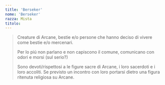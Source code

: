 ```yaml
---
title: 'Berseker'
nome: 'Berseker'
razza: Mista
titolo:
---
```


> Creature di Arcane, bestie e/o persone che hanno deciso di vivere come bestie e/o mercenari.
>
> Per lo piú non parlano e non capiscono il comune, comunicano con odori e morsi (sul serio?)
>
> Sono devoti/rispettosi a le figure sacre di Arcane, i loro sacerdoti e i loro accoliti. Se previsto un incontro con loro portarsi dietro una figura ritenuta religiosa su Arcane.
